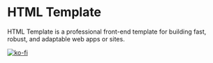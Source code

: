 HTML Template
=============
HTML Template is a professional front-end template for building fast, robust, and adaptable web apps or sites.

[![ko-fi](https://www.ko-fi.com/img/githubbutton_sm.svg)](https://ko-fi.com/brandonhimpfen)
